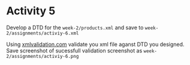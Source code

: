 # Activity 5

Develop a DTD for the `week-2/products.xml` and save to `week-2/assignments/activiy-6.xml`

Using [xmlvalidation.com](xmlvalidation.com) validate you xml file aganst DTD you designed. Save screenshot of sucessfull validation screenshot as `week-2/assignments/activiy-6.png`

